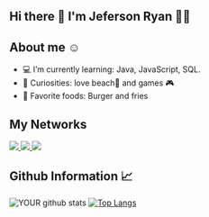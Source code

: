 
## Hi there 👋 I'm Jeferson Ryan 👨‍💻
 
## About me :relaxed: 
  - :computer: I’m currently learning: Java, JavaScript, SQL. 
  - :rocket: Curiosities: love beach:ocean: and games 🎮  
  - 🍔 Favorite foods: Burger and fries
  
  ## My Networks

<p>
  <a href="mailto:jefersonryan16@gmail.com">
    <img src="https://img.shields.io/badge/gmail-D14836?&style=for-the-badge&logo=gmail&logoColor=white&color=black" />
  <a/>
  <a href="https://www.linkedin.com/in/jeferson-ryan-5690a4186/">
    <img src="https://img.shields.io/badge/linkedin-%230077B5.svg?&style=for-the-badge&logo=linkedin&logoColor=white&color=black" />
  <a/>
  <a href="https://www.instagram.com/jefersonryan_/">
    <img src="https://img.shields.io/badge/instagram-%23E4405F.svg?&style=for-the-badge&logo=instagram&logoColor=white&color=black" />
  <a/>
<p/>
 
## Github Information :chart_with_upwards_trend: 
 
![YOUR github stats](https://github-readme-stats.vercel.app/api?username=jryanfs&theme=dark)         [![Top Langs](https://github-readme-stats.vercel.app/api/top-langs/?username=jryanfs&langs_count=4&theme=dark)](https://github.com/anuraghazra/github-readme-stats)

